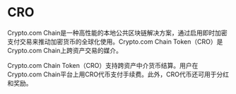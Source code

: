 # CRO

Crypto.com Chain是一种高性能的本地公共区块链解决方案，通过启用即时加密支付交易来推动加密货币的全球化使用。Crypto.com Chain Token（CRO）是Crypto.com Chain上跨资产交易的媒介。

Crypto.com Chain Token（CRO）支持跨资产中介货币结算。用户在Crypto.com Chain平台上用CRO代币支付手续费。此外，CRO代币还可用于分红和奖励。
